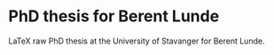 # PhD thesis for Berent Lunde
LaTeX raw PhD thesis at the University of Stavanger for Berent Lunde.
